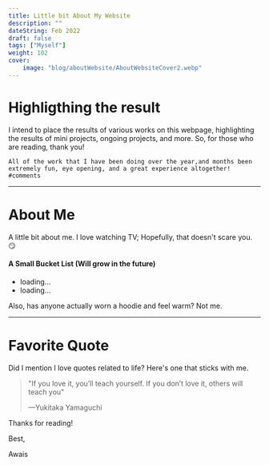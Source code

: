 ```yaml
---
title: Little bit About My Website
description: ""
dateString: Feb 2022
draft: false
tags: ["Myself"]
weight: 102
cover:
    image: "blog/aboutWebsite/AboutWebsiteCover2.webp"
---
```


# Highligthing the result

I intend to place the results of various works on this webpage, highlighting the results of mini projects, ongoing projects, and more. So, for those who are reading, thank you!

```
All of the work that I have been doing over the year,and months been
extremely fun, eye opening, and a great experience altogether!         #comments
```
***

# About Me

A little bit about me. I love watching TV; Hopefully, that doesn't scare you. :smirk:

#### A Small Bucket List (Will grow in the future)
<ul>
    <li>loading...</li>
    <li>loading...</li>
</ul>

Also, has anyone actually worn a hoodie and feel warm? Not me.

***
# Favorite Quote

Did I mention I love quotes related to life? Here's one that sticks with me.

> "If you love it, you’ll teach yourself. If you don’t love it, others will teach you"
>
> —Yukitaka Yamaguchi

Thanks for reading!

Best,

Awais

